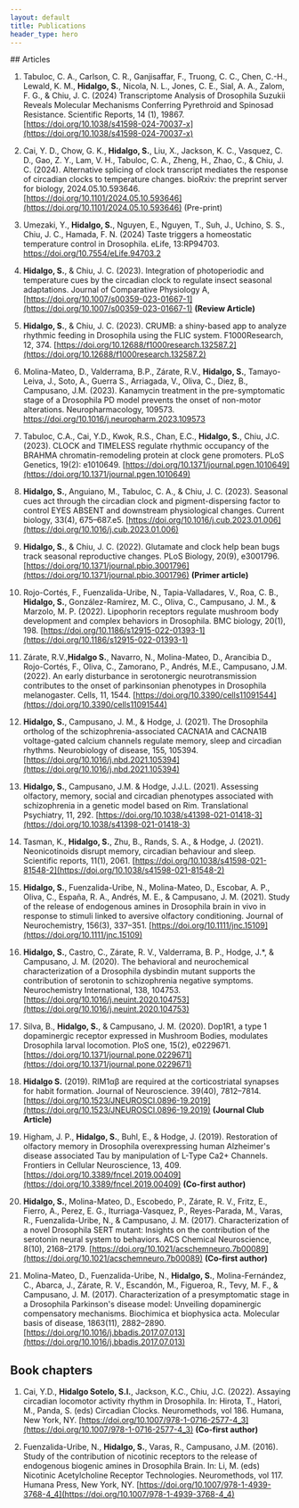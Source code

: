 ```yaml
---
layout: default
title: Publications
header_type: hero
---
```

<link href="/assets/css/main.css" rel="stylesheet" />
## Articles

1.	Tabuloc, C. A., Carlson, C. R., Ganjisaffar, F., Truong, C. C., Chen, C.-H., Lewald, K. M., **Hidalgo, S.**, Nicola, N. L., Jones, C. E., Sial, A. A., Zalom, F. G., & Chiu, J. C. (2024) Transcriptome Analysis of Drosophila Suzukii Reveals Molecular Mechanisms Conferring Pyrethroid and Spinosad Resistance. Scientific Reports, 14 (1), 19867. [https://doi.org/10.1038/s41598-024-70037-x](https://doi.org/10.1038/s41598-024-70037-x)

2.	Cai, Y. D., Chow, G. K., **Hidalgo, S.**, Liu, X., Jackson, K. C., Vasquez, C. D., Gao, Z. Y., Lam, V. H., Tabuloc, C. A., Zheng, H., Zhao, C., & Chiu, J. C. (2024). Alternative splicing of clock transcript mediates the response of circadian clocks to temperature changes. bioRxiv: the preprint server for biology, 2024.05.10.593646. [https://doi.org/10.1101/2024.05.10.593646](https://doi.org/10.1101/2024.05.10.593646) (Pre-print)

3.	Umezaki, Y., **Hidalgo, S.**, Nguyen, E., Nguyen, T., Suh, J., Uchino, S. S., Chiu, J. C., Hamada, F. N. (2024) Taste triggers a homeostatic temperature control in Drosophila. eLife, 13:RP94703. [https://doi.org/10.7554/eLife.94703.2 ](https://doi.org/10.7554/eLife.94703.2)

4.	**Hidalgo, S.**, & Chiu, J. C. (2023). Integration of photoperiodic and temperature cues by the circadian clock to regulate insect seasonal adaptations. Journal of Comparative Physiology A,[https://doi.org/10.1007/s00359-023-01667-1](https://doi.org/10.1007/s00359-023-01667-1)  **(Review Article)**

5.	**Hidalgo, S.**, & Chiu, J. C. (2023). CRUMB: a shiny-based app to analyze rhythmic feeding in Drosophila using the FLIC system. F1000Research, 12, 374. [https://doi.org/10.12688/f1000research.132587.2](https://doi.org/10.12688/f1000research.132587.2) 

6.	Molina-Mateo, D., Valderrama, B.P., Zárate, R.V., **Hidalgo, S.**, Tamayo-Leiva, J., Soto, A., Guerra S., Arriagada, V., Oliva, C., Diez, B., Campusano, J.M. (2023). Kanamycin treatment in the pre-symptomatic stage of a Drosophila PD model prevents the onset of non-motor alterations. Neuropharmacology, 109573. [https://doi.org/10.1016/j.neuropharm.2023.109573 ](https://doi.org/10.1016/j.neuropharm.2023.109573 )

7.	Tabuloc, C.A., Cai, Y.D., Kwok, R.S., Chan, E.C., **Hidalgo, S.**, Chiu, J.C. (2023). CLOCK and TIMELESS regulate rhythmic occupancy of the BRAHMA chromatin-remodeling protein at clock gene promoters. PLoS Genetics, 19(2): e1010649. [https://doi.org/10.1371/journal.pgen.1010649](https://doi.org/10.1371/journal.pgen.1010649) 

8.	**Hidalgo, S.**, Anguiano, M., Tabuloc, C. A., & Chiu, J. C. (2023). Seasonal cues act through the circadian clock and pigment-dispersing factor to control EYES ABSENT and downstream physiological changes. Current biology, 33(4), 675–687.e5. [https://doi.org/10.1016/j.cub.2023.01.006](https://doi.org/10.1016/j.cub.2023.01.006)

9.	**Hidalgo, S.**, & Chiu, J. C. (2022). Glutamate and clock help bean bugs track seasonal reproductive changes. PLoS Biology, 20(9), e3001796. [https://doi.org/10.1371/journal.pbio.3001796](https://doi.org/10.1371/journal.pbio.3001796) **(Primer article)**

10.	Rojo-Cortés, F., Fuenzalida-Uribe, N., Tapia-Valladares, V., Roa, C. B., **Hidalgo, S.**, González-Ramírez, M. C., Oliva, C., Campusano, J. M., & Marzolo, M. P. (2022). Lipophorin receptors regulate mushroom body development and complex behaviors in Drosophila. BMC biology, 20(1), 198. [https://doi.org/10.1186/s12915-022-01393-1](https://doi.org/10.1186/s12915-022-01393-1)

11.	Zárate, R.V.,**Hidalgo S.**, Navarro, N., Molina-Mateo, D., Arancibia D., Rojo-Cortés, F., Oliva, C., Zamorano, P., Andrés, M.E., Campusano, J.M. (2022). An early disturbance in serotonergic neurotransmission contributes to the onset of parkinsonian phenotypes in Drosophila melanogaster. Cells, 11, 1544. [https://doi.org/10.3390/cells11091544](https://doi.org/10.3390/cells11091544)

12.	**Hidalgo, S.**, Campusano, J. M., & Hodge, J. (2021). The Drosophila ortholog of the schizophrenia-associated CACNA1A and CACNA1B voltage-gated calcium channels regulate memory, sleep and circadian rhythms. Neurobiology of disease, 155, 105394. [https://doi.org/10.1016/j.nbd.2021.105394](https://doi.org/10.1016/j.nbd.2021.105394) 

13.	**Hidalgo, S.**, Campusano, J.M. & Hodge, J.J.L. (2021). Assessing olfactory, memory, social and circadian phenotypes associated with schizophrenia in a genetic model based on Rim. Translational Psychiatry, 11, 292. [https://doi.org/10.1038/s41398-021-01418-3](https://doi.org/10.1038/s41398-021-01418-3) 

14.	Tasman, K., **Hidalgo, S.**, Zhu, B., Rands, S. A., & Hodge, J. (2021). Neonicotinoids disrupt memory, circadian behaviour and sleep. Scientific reports, 11(1), 2061. [https://doi.org/10.1038/s41598-021-81548-2](https://doi.org/10.1038/s41598-021-81548-2) 

15.	**Hidalgo, S.**, Fuenzalida-Uribe, N., Molina-Mateo, D., Escobar, A. P., Oliva, C., España, R. A., Andrés, M. E., & Campusano, J. M. (2021). Study of the release of endogenous amines in Drosophila brain in vivo in response to stimuli linked to aversive olfactory conditioning. Journal of Neurochemistry, 156(3), 337–351. [https://doi.org/10.1111/jnc.15109](https://doi.org/10.1111/jnc.15109)

16.	**Hidalgo, S.**, Castro, C., Zárate, R. V., Valderrama, B. P., Hodge, J.*, & Campusano, J. M. (2020). The behavioral and neurochemical characterization of a Drosophila dysbindin mutant supports the contribution of serotonin to schizophrenia negative symptoms. Neurochemistry International, 138, 104753. [https://doi.org/10.1016/j.neuint.2020.104753](https://doi.org/10.1016/j.neuint.2020.104753)

17.	Silva, B., **Hidalgo, S.**, & Campusano, J. M. (2020). Dop1R1, a type 1 dopaminergic receptor expressed in Mushroom Bodies, modulates Drosophila larval locomotion. PloS one, 15(2), e0229671. [https://doi.org/10.1371/journal.pone.0229671](https://doi.org/10.1371/journal.pone.0229671) 

18.	**Hidalgo S.** (2019). RIM1αβ are required at the corticostriatal synapses for habit formation. Journal of Neuroscience. 39(40), 7812–7814. [https://doi.org/10.1523/JNEUROSCI.0896-19.2019](https://doi.org/10.1523/JNEUROSCI.0896-19.2019) **(Journal Club Article)**

19.	Higham, J. P., **Hidalgo, S.**, Buhl, E., & Hodge, J. (2019). Restoration of olfactory memory in Drosophila overexpressing human Alzheimer's disease associated Tau by manipulation of L-Type Ca2+ Channels. Frontiers in Cellular Neuroscience, 13, 409. [https://doi.org/10.3389/fncel.2019.00409](https://doi.org/10.3389/fncel.2019.00409) **(Co-first author)**

20.	**Hidalgo, S.**, Molina-Mateo, D., Escobedo, P., Zárate, R. V., Fritz, E., Fierro, A., Perez, E. G., Iturriaga-Vasquez, P., Reyes-Parada, M., Varas, R., Fuenzalida-Uribe, N., & Campusano, J. M. (2017). Characterization of a novel Drosophila SERT mutant: Insights on the contribution of the serotonin neural system to behaviors. ACS Chemical Neuroscience, 8(10), 2168–2179. [https://doi.org/10.1021/acschemneuro.7b00089](https://doi.org/10.1021/acschemneuro.7b00089) **(Co-first author)**

21.	Molina-Mateo, D., Fuenzalida-Uribe, N., **Hidalgo, S.**, Molina-Fernández, C., Abarca, J., Zárate, R. V., Escandón, M., Figueroa, R., Tevy, M. F., & Campusano, J. M. (2017). Characterization of a presymptomatic stage in a Drosophila Parkinson's disease model: Unveiling dopaminergic compensatory mechanisms. Biochimica et biophysica acta. Molecular basis of disease, 1863(11), 2882–2890. [https://doi.org/10.1016/j.bbadis.2017.07.013](https://doi.org/10.1016/j.bbadis.2017.07.013)


## Book chapters

1.	Cai, Y.D., **Hidalgo Sotelo, S.I.**, Jackson, K.C., Chiu, J.C. (2022). Assaying circadian locomotor activity rhythm in Drosophila. In: Hirota, T., Hatori, M., Panda, S. (eds) Circadian Clocks. Neuromethods, vol 186. Humana, New York, NY. [https://doi.org/10.1007/978-1-0716-2577-4_3](https://doi.org/10.1007/978-1-0716-2577-4_3) **(Co-first author)**

2.	Fuenzalida-Uribe, N., **Hidalgo, S.**, Varas, R., Campusano, J.M. (2016). Study of the contribution of nicotinic receptors to the release of endogenous biogenic amines in Drosophila Brain. In: Li, M. (eds) Nicotinic Acetylcholine Receptor Technologies. Neuromethods, vol 117. Humana Press, New York, NY. [https://doi.org/10.1007/978-1-4939-3768-4_4](https://doi.org/10.1007/978-1-4939-3768-4_4) 
